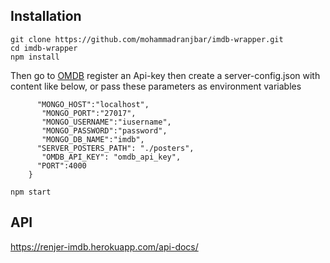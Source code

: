 ## Installation

```$shell
git clone https://github.com/mohammadranjbar/imdb-wrapper.git
cd imdb-wrapper
npm install
```

Then go to [OMDB](http://www.omdbapi.com/) register an Api-key
then create a server-config.json with content like below, or pass
these parameters as environment variables

``` {
      "MONGO_HOST":"localhost",
       "MONGO_PORT":"27017",
       "MONGO_USERNAME":"iusername",
       "MONGO_PASSWORD":"password",
       "MONGO_DB_NAME":"imdb",
      "SERVER_POSTERS_PATH": "./posters",
       "OMDB_API_KEY": "omdb_api_key",
      "PORT":4000
    }
```

```$shell
npm start
```

## API

https://renjer-imdb.herokuapp.com/api-docs/
